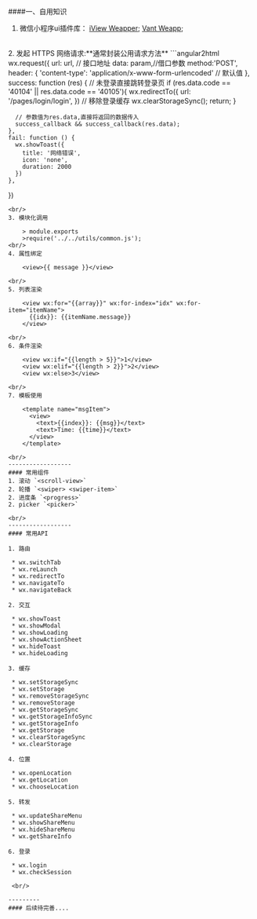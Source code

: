 ####一、自用知识
1. 微信小程序ui插件库：
    [iView Weapper](https://weapp.iviewui.com/docs/guide/start);
    [Vant Weapp](https://youzan.github.io/vant-weapp/#/intro);
<br/>
2. 发起 HTTPS 网络请求:**通常封装公用请求方法**
```angular2html
 wx.request({
    url: url, // 接口地址
    data: param,//借口参数
    method:'POST',
    header: {
      'content-type': 'application/x-www-form-urlencoded' // 默认值
    },
    success: function (res) {
      // 未登录直接跳转登录页
      if (res.data.code == '40104' || res.data.code == '40105'){
        wx.redirectTo({
          url: '/pages/login/login',
        })
        // 移除登录缓存
        wx.clearStorageSync();
        return;
      }
      
      // 参数值为res.data,直接将返回的数据传入
      success_callback && success_callback(res.data);
    },
    fail: function () {
      wx.showToast({
        title: '网络错误',
        icon: 'none',
        duration: 2000
      })
    },
  })
```
<br/>
3. 模块化调用

    > module.exports
    >require('../../utils/common.js');
<br/>
4. 属性绑定

    <view>{{ message }}</view>

<br/>
5. 列表渲染

    <view wx:for="{{array}}" wx:for-index="idx" wx:for-item="itemName">
      {{idx}}: {{itemName.message}}
    </view>
    
<br/>
6. 条件渲染

    <view wx:if="{{length > 5}}">1</view>
    <view wx:elif="{{length > 2}}">2</view>
    <view wx:else>3</view>

<br/>
7. 模板使用

    <template name="msgItem">
      <view>
        <text>{{index}}: {{msg}}</text>
        <text>Time: {{time}}</text>
      </view>
    </template>
    
<br/>
------------------
#### 常用组件
1. 滚动 `<scroll-view>`
2. 轮播 `<swiper> <swiper-item>`
2. 进度条 `<progress>`
2. picker `<picker>`

<br/>
------------------
#### 常用API

1. 路由

 * wx.switchTab
 * wx.reLaunch
 * wx.redirectTo
 * wx.navigateTo
 * wx.navigateBack
 
2. 交互

 * wx.showToast
 * wx.showModal
 * wx.showLoading
 * wx.showActionSheet
 * wx.hideToast
 * wx.hideLoading

3. 缓存

 * wx.setStorageSync
 * wx.setStorage
 * wx.removeStorageSync
 * wx.removeStorage
 * wx.getStorageSync
 * wx.getStorageInfoSync
 * wx.getStorageInfo
 * wx.getStorage
 * wx.clearStorageSync
 * wx.clearStorage

4. 位置

 * wx.openLocation
 * wx.getLocation
 * wx.chooseLocation
 
5. 转发

 * wx.updateShareMenu
 * wx.showShareMenu
 * wx.hideShareMenu
 * wx.getShareInfo
 
6. 登录

 * wx.login
 * wx.checkSession
 
 <br/>
 
---------
#### 后续待完善....
 